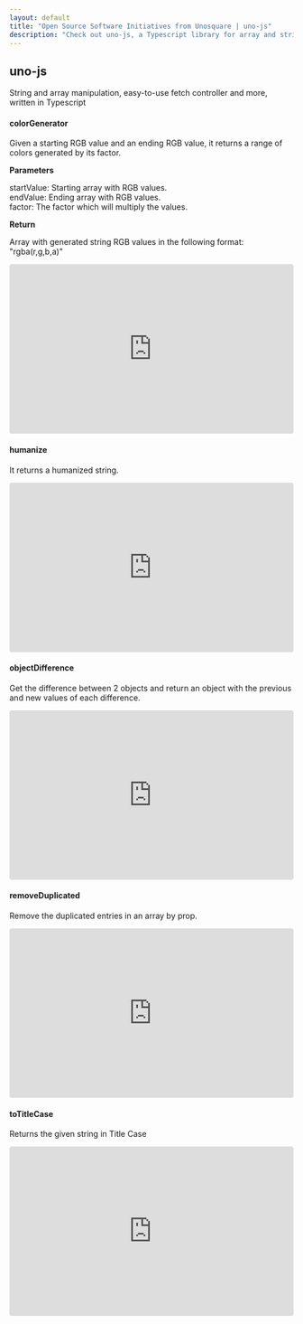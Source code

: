 ```yaml
---
layout: default
title: "Open Source Software Initiatives from Unosquare | uno-js"
description: "Check out uno-js, a Typescript library for array and string manipulation."
---
```


<div class="container content-home">
  <h2>uno-js</h2>
  <p>String and array manipulation, easy-to-use fetch controller and more, written in Typescript</p>
</div>
<div class="container content-home">
  <div class="mb-4 d-flex flex-column">
    <div class="uno-desc">
      <h4>colorGenerator</h4>
      <p>
        Given a starting RGB value and an ending RGB value, it returns a range of colors generated by its factor.
      </p>
      <strong>Parameters</strong>
      <p>
        startValue: Starting array with RGB values. <br/>
        endValue: Ending array with RGB values. <br/>
        factor: The factor which will multiply the values.
      </p>
      <strong>Return</strong>
      <p>
        Array with generated string RGB values in the following format: "rgba(r,g,b,a)"
      </p>
    </div>
    <div>
      <iframe
        src="https://codesandbox.io/embed/uno-jscolorgenerator-ke1rl?fontsize=14&hidenavigation=1&theme=dark&previewwindow=console&view=preview"
        style="width:100%; height:300px; border:0; border-radius: 4px; overflow:hidden;"
        title="uno-js/objectDifference"
        sandbox="allow-scripts allow-same-origin"
      ></iframe>
    </div>
  </div>
</div>
<div class="gray-section">
<div class="container content-home">
  <div class="mb-4 d-flex flex-row">
    <div class="uno-desc">
      <h4 class="text-uppercase">humanize</h4>
      <p>
        It returns a humanized string.
      </p>
    </div>
    <div class="uno-sandbox">
      <iframe
        src="https://codesandbox.io/embed/uno-jshumanize-dp40n?fontsize=14&hidenavigation=1&theme=dark&previewwindow=console&view=preview"
        style="width:100%; height:300px; border:0; border-radius: 4px; overflow:hidden;"
        title="uno-js/objectDifference"
        sandbox="allow-scripts allow-same-origin"
      ></iframe>
    </div>
  </div>
</div>
</div>
<div class="container content-home">
  <div class="mb-4 d-flex flex-row">
    <div class="uno-desc">
      <h4 class="text-uppercase">objectDifference</h4>
      <p>
        Get the difference between 2 objects and return an object with the previous and new values of each difference.
      </p>
    </div>
    <div class="uno-sandbox">
      <iframe
        src="https://codesandbox.io/embed/uno-jsobjectdifference-q4okk?fontsize=14&hidenavigation=1&theme=dark&previewwindow=console&view=preview"
        style="width:100%; height:300px; border:0; border-radius: 4px; overflow:hidden;"
        title="uno-js/objectDifference"
        sandbox="allow-scripts allow-same-origin"
      ></iframe>
    </div>
  </div>
</div>
<div class="gray-section">
<div class="container content-home">
  <div class="mb-4 d-flex flex-row">
    <div class="uno-desc">
      <h4 class="text-uppercase">removeDuplicated</h4>
      <p>
        Remove the duplicated entries in an array by prop.
      </p>
    </div>
    <div class="uno-sandbox">
      <iframe
        src="https://codesandbox.io/embed/uno-jsremoveduplicated-6pmtz?fontsize=14&hidenavigation=1&theme=dark&previewwindow=console&view=preview"
        style="width:100%; height:300px; border:0; border-radius: 4px; overflow:hidden;"
        title="uno-js/objectDifference"
        sandbox="allow-scripts allow-same-origin"
      ></iframe>
    </div>
  </div>
</div>
</div>
<div class="container content-home">
  <div class="mb-4 d-flex flex-row">
    <div class="uno-desc">
      <h4 class="text-uppercase">toTitleCase</h4>
      <p>
        Returns the given string in Title Case
      </p>
    </div>
    <div class="uno-sandbox">
      <iframe
        src="https://codesandbox.io/embed/uno-jstotitlecase-208pm?fontsize=14&hidenavigation=1&theme=dark&previewwindow=console&view=preview"
        style="width:100%; height:300px; border:0; border-radius: 4px; overflow:hidden;"
        title="uno-js/objectDifference"
        sandbox="allow-scripts allow-same-origin"
      ></iframe>
    </div>
  </div>
</div>
